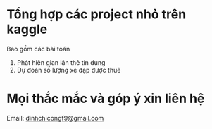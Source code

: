 #  Tổng hợp các project nhỏ trên kaggle

Bao gồm các bài toán  

1. Phát hiện gian lận thẻ tín dụng
2. Dự đoán số lượng xe đạp được thuê

# Mọi thắc mắc và góp ý xin liên hệ 
Email: dinhchicongf9@gmail.com

